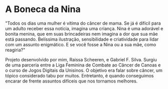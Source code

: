 # A Boneca da Nina

"Todos os dias uma mulher é vítima do câncer de mama. Se já é difícil para um adulto receber essa notícia, imagina uma criança.  Nina é uma adorável e bonita menina, que em suas brincadeiras nem imagina a dor que sua mãe está passando. Belíssima ilustração, sensibilidade e criatividade para lidar com um assunto enigmático. 
E se você fosse a Nina ou a sua mãe, como reagiria?"

Projeto desenvolvido por mim, Raissa Scheeren, e Gabriel F. Silva. Surgiu de uma parceria entre a Liga Feminina de Combate ao Câncer de Canoas e o curso de Jogos Digitais da Unisinos. O objetivo era falar sobre câncer, um tópico considerado tabu por muitos. Entretanto, é quando conseguimos encarar de frente assuntos difíceis que nos tornamos melhores.
